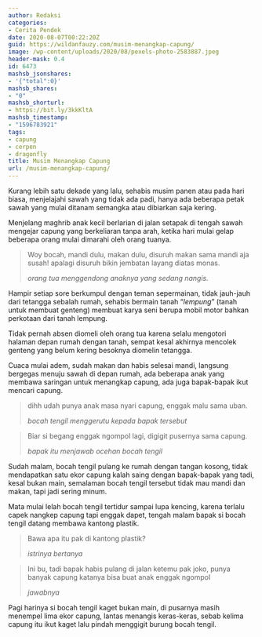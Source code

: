 ```yaml
---
author: Redaksi
categories:
- Cerita Pendek
date: 2020-08-07T00:22:20Z
guid: https://wildanfauzy.com/musim-menangkap-capung/
image: /wp-content/uploads/2020/08/pexels-photo-2583887.jpeg
header-mask: 0.4
id: 6473
mashsb_jsonshares:
- '{"total":0}'
mashsb_shares:
- "0"
mashsb_shorturl:
- https://bit.ly/3kkKltA
mashsb_timestamp:
- "1596783921"
tags:
- capung
- cerpen
- dragonfly
title: Musim Menangkap Capung
url: /musim-menangkap-capung/
---
```


Kurang lebih satu dekade yang lalu, sehabis musim panen atau pada hari biasa, menjelajahi sawah yang tidak ada padi, hanya ada beberapa petak sawah yang mulai ditanam semangka atau dibiarkan saja kering.

Menjelang maghrib anak kecil berlarian di jalan setapak di tengah sawah mengejar capung yang berkeliaran tanpa arah, ketika hari mulai gelap beberapa orang mulai dimarahi oleh orang tuanya.

<blockquote class="wp-block-quote">
  <p>
    Woy bocah, mandi dulu, makan dulu, disuruh makan sama mandi aja susah! apalagi disuruh bikin jembatan layang diatas monas.
  </p>
  
  <cite>orang tua menggendong anaknya yang sedang nangis.</cite>
</blockquote>

Hampir setiap sore berkumpul dengan teman sepermainan, tidak jauh-jauh dari tetangga sebalah rumah, sehabis bermain tanah &#8220;_lempung_&#8221; (tanah untuk membuat genteng) membuat karya seni berupa mobil motor bahkan perkotaan dari tanah lempung.

Tidak pernah absen diomeli oleh orang tua karena selalu mengotori halaman depan rumah dengan tanah, sempat kesal akhirnya mencolek genteng yang belum kering besoknya diomelin tetangga.

Cuaca mulai adem, sudah makan dan habis selesai mandi, langsung bergegas menuju sawah di depan rumah, ada beberapa anak yang membawa saringan untuk menangkap capung, ada juga bapak-bapak ikut mencari capung.

<blockquote class="wp-block-quote">
  <p>
    dihh udah punya anak masa nyari capung, enggak malu sama uban.
  </p>
  
  <cite>bocah tengil menggerutu kepada bapak tersebut</cite>
</blockquote>

<blockquote class="wp-block-quote">
  <p>
    Biar si begang enggak ngompol lagi, digigit pusernya sama capung.
  </p>
  
  <cite>bapak itu menjawab ocehan bocah tengil</cite>
</blockquote>

Sudah malam, bocah tengil pulang ke rumah dengan tangan kosong, tidak mendapatkan satu ekor capung kalah saing dengan bapak-bapak yang tadi, kesal bukan main, semalaman bocah tengil tersebut tidak mau mandi dan makan, tapi jadi sering minum.

Mata mulai lelah bocah tengil tertidur sampai lupa kencing, karena terlalu capek nangkep capung tapi enggak dapet, tengah malam bapak si bocah tengil datang membawa kantong plastik.

<blockquote class="wp-block-quote">
  <p>
    Bawa apa itu pak di kantong plastik?
  </p>
  
  <cite>istrinya bertanya</cite>
</blockquote>

<blockquote class="wp-block-quote">
  <p>
    Ini bu, tadi bapak habis pulang di jalan ketemu pak joko, punya banyak capung katanya bisa buat anak enggak ngompol
  </p>
  
  <cite>jawabnya</cite>
</blockquote>

Pagi harinya si bocah tengil kaget bukan main, di pusarnya masih menempel lima ekor capung, lantas menangis keras-keras, sebab kelima capung itu ikut kaget lalu pindah menggigit burung bocah tengil.